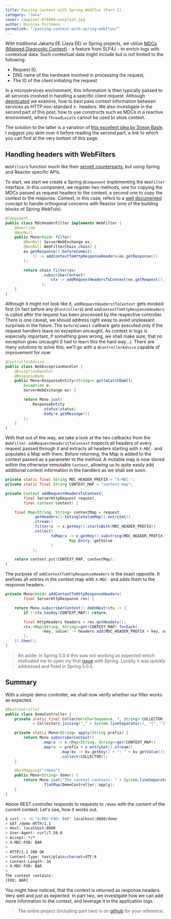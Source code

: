```yaml
---
title: Passing Context with Spring WebFlux (Part I)
category: "Java"
cover: rawpixel-678089-unsplash.jpg
author: Nicolas Portmann
permalink: "/passing-context-with-spring-webflux/"
---
```


With traditional Jakarta EE (Java EE) or Spring projects, we utilize [MDCs (Mapped Diagnostic Context)](https://logback.qos.ch/manual/mdc.html "Mapped Diagnostic Context - LOGBack") - a feature from SLF4J - to enrich logs with contextual data. Such contextual data might include but is not limited to the following:

- Request ID,
- DNS name of the hardware involved in processing the request,
- The ID of the client initiating the request

In a microservices environment, this information is then typically passed to all services involved in handling a specific client request. Although [deprecated](https://tools.ietf.org/html/rfc6648 "RFC6648 deprecating X- prefixed headers") we examine, how to best pass context information between services as HTTP non-standard `X-` headers. We also investigate in the second part of this post, how to use constructs such as MDCs in a reactive environment, where `ThreadLocal`s cannot be used to store context. 

The solution to the latter is a variation of [this excellent idea by Simon Basle](https://simonbasle.github.io/2018/02/contextual-logging-with-reactor-context-and-mdc/ "Contextual Logging with Reactor Context and MDC - Simon Basle"). I suggest you skim over it before reading the second part, a link to which you can find at the very bottom of this page.

## Handling headers with WebFilters

`WebFilter`s function much like their [servelt counterparts](https://www.oracle.com/technetwork/java/filters-137243.html "Filters - Java Servlet Documentation"), but using Spring and Reactor specific APIs. 

To start, we start we create a Spring `@Component` implementing the `WebFilter` interface. In this component, we register two methods, one for copying the MDCs passed as request headers to the context, a second one to copy the context to the response. Context, in this case, refers to a [well documented](https://projectreactor.io/docs/core/release/reference/#context " Adding a Context to a Reactive Sequence - Project Reactor") concept to handle orthogonal concerns with Reactor (one of the building blocks of Spring WebFulx). 

```java
@Component
public class MdcHeaderFilter implements WebFilter {
    @Override
    @NonNull
    public Mono<Void> filter(
        @NonNull ServerWebExchange ex, 
        @NonNull WebFilterChain chain) {
        ex.getResponse().beforeCommit(
            () -> addContextToHttpResponseHeaders(ex.getResponse())
        );

        return chain.filter(ex)
                .subscriberContext(
                    ctx -> addRequestHeadersToContext(ex.getRequest(), ctx)
                );
    }
}
```

Although it might not look like it, `addRequestHeaderstToContext` gets invoked first (in fact before any `@Controller`s) and `addContextToHttpResponseHeaders` is called after the request has been processed by the respective controller. There is one caveat, we should address right away to avoid unpleasant surprises in the future. The `beforeCommit` callback gets executed only if the request handlers leave no exception uncaught. As context in logs is especially important, if something goes wrong, we shall make sure, that no exception goes uncaught (I had to learn this the hard way...). There are many solutions to solve this; we'll go with a `@ControllerAdvice` capable of improvement for now:

```java
@ControllerAdvice
public class WebExceptionHandler {
    @ExceptionHandler
    @ResponseBody
    public Mono<ResponseEntity<String>> gottaCatchEmAll(
        Exception e, 
        ServerWebExchange ex) {

        return Mono.just(
            ResponseEntity
                .status(status)
                .body(e.getMessage())
        );
    }
}
```

With that out of the way, we take a look at the two callbacks from the `WebFilter`. `addRequestHeaderstToContext` inspects all headers of every request passed through it and extracts all headers starting with `X-MDC-` and populates a Map with them. Before returning, the Map is added to the context passed as a parameter to the method. A mutable map is now stored within the otherwise immutable `Context`, allowing us to quite easily add additional context information in the handlers as we shall see soon. 

```java
private static final String MDC_HEADER_PREFIX = "X-MDC-";
private static final String CONTEXT_MAP = "context-map";

private Context addRequestHeadersToContext(
        final ServerHttpRequest request,
        final Context context) {

    final Map<String, String> contextMap = request
            .getHeaders().toSingleValueMap().entrySet()
            .stream()
            .filter(x -> x.getKey().startsWith(MDC_HEADER_PREFIX))
            .collect(
                    toMap(v -> v.getKey().substring(MDC_HEADER_PREFIX.length()),
                            Map.Entry::getValue
                    )
            );

    return context.put(CONTEXT_MAP, contextMap);
}
```

The purpose of `addContextToHttpResponseHeaders` is the exact opposite. It prefixes all entries in the context map with `X-MDC-` and adds them to the response headers.

```java
private Mono<Void> addContextToHttpResponseHeaders(
        final ServerHttpResponse res) {

    return Mono.subscriberContext().doOnNext(ctx -> {
        if (!ctx.hasKey(CONTEXT_MAP)) return;

        final HttpHeaders headers = res.getHeaders();
        ctx.<Map<String, String>>get(CONTEXT_MAP).forEach(
                (key, value) -> headers.add(MDC_HEADER_PREFIX + key, value)
        );
    }).then();
}
```

> An aside: In Spring 5.0.4 this was not working as expected which motivated me to open my first [issue](https://jira.spring.io/browse/SPR-16597 "SPR-16597 - Spring Jira") with Spring. Luckily it was quickly addressed and fixed in Spring 5.0.5.

## Summary

With a simple demo controller, we shall now verify whether our filter works as expected. 

```java
@RestController
public class DemoController {
    private static final Collector<CharSequence, ?, String> COLLECTOR
            = Collectors.joining("," + System.lineSeparator(), "[", "]");

    private static Mono<String> apply(String prefix) {
        return Mono.subscriberContext()
                .map(x -> x.<Map<String, String>>get(CONTEXT_MAP))
                .map(x -> prefix + x.entrySet().stream()
                        .map(kv -> kv.getKey() + ": " + kv.getValue())
                        .collect(COLLECTOR));
    }

    @GetMapping("/demo")
    public Mono<String> demo() {
        return Mono.just("The context contains: " + System.lineSeparator())
                .flatMap(DemoController::apply);
    }
}
```

Above REST controller responds to requests to `/demo` with the content of the current context. Let's see, how it works out.

```bash
$ curl -v -H "X-MDC-FOO: BAR" localhost:8080/demo
> GET /demo HTTP/1.1
> Host: localhost:8080
> User-Agent: curl/7.58.0
> Accept: */*
> X-MDC-FOO: BAR
>
< HTTP/1.1 200 OK
< Content-Type: text/plain;charset=UTF-8
< Content-Length: 34
< X-MDC-FOO: BAR
<
The context contains:
[FOO: BAR]
```

You might have noticed, that the context is returned as response headers. Very well and just as expected. In part two, we investigate how we can add more information to the context, and leverage it in the application logs.

> The entire project (including part two) is on [github](https://github.com/tkp1n/mdc-webflux "mdc-webflux on GitHub") for your reference.